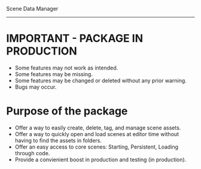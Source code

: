 Scene Data Manager

---

# IMPORTANT - PACKAGE IN PRODUCTION
- Some features may not work as intended.
- Some features may be missing.
- Some features may be changed or deleted without any prior warning.
- Bugs may occur.


# Purpose of the package
- Offer a way to easily create, delete, tag, and manage scene assets.
- Offer a way to quickly open and load scenes at editor time without having to find the assets in folders.
- Offer an easy access to core scenes: Starting, Persistent, Loading through code. 
- Provide a convienient boost in production and testing (in production).